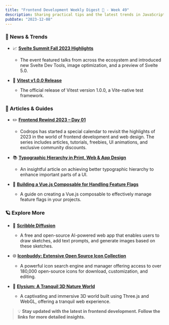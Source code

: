 ```yaml
---
title: "Frontend Development Weekly Digest 🎍 - Week 49"
description: Sharing practical tips and the latest trends in JavaScript
pubDate: "2023-12-08"
---
```


### 🌟 News & Trends

- 📈 **[Svelte Summit Fall 2023 Highlights](https://svelte.dev/blog/whats-new-in-svelte-december-2023)**

  - The event featured talks from across the ecosystem and introduced new Svelte Dev Tools, image optimization, and a preview of Svelte 5.0.

- 🚀 **[Vitest v1.0.0 Release](https://github.com/vitest-dev/vitest/releases/tag/v1.0.0)**
  - The official release of Vitest version 1.0.0, a Vite-native test framework.

### 📝 Articles & Guides

- ✏️ **[Frontend Rewind 2023 – Day 01](https://tympanus.net/codrops/2023/12/01/frontend-rewind-2023-day-01)**

  - Codrops has started a special calendar to revisit the highlights of 2023 in the world of frontend development and web design. The series includes articles, tutorials, freebies, UI animations, and exclusive community discounts.

- 📚 **[Typographic Hierarchy in Print, Web & App Design](https://pimpmytype.com)**

  - An insightful article on achieving better typographic hierarchy to enhance important parts of a UI.

- 🌟 **[Building a Vue.js Composable for Handling Feature Flags](https://dev.to/jacobandrewsky/building-a-vuejs-composable-for-handling-feature-flags-47l0)**
  - A guide on creating a Vue.js composable to effectively manage feature flags in your projects.

### 🪐 Explore More

- 🎨 **[Scribble Diffusion](https://scribblediffusion.com)**

  - A free and open-source AI-powered web app that enables users to draw sketches, add text prompts, and generate images based on these sketches.

- 🌐 **[Iconbuddy: Extensive Open Source Icon Collection](https://iconbuddy.app)**

  - A powerful icon search engine and manager offering access to over 180,000 open-source icons for download, customization, and editing.

- 🌿 **[Elysium: A Tranquil 3D Nature World](https://elysium.thebenezer.com)**
  - A captivating and immersive 3D world built using Three.js and WebGL, offering a tranquil web experience.

> 💡 **Stay updated with the latest in frontend development. Follow the links for more detailed insights.**
